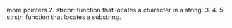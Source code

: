 more pointers
2. strchr:
	function that locates a character in a string.
3.
4.
5. strstr:
	 function that locates a substring.
